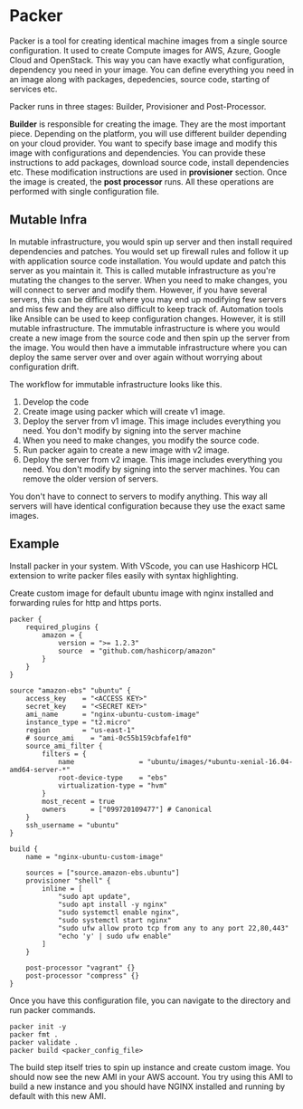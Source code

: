 # Packer

Packer is a tool for creating identical machine images from a single source configuration. It used to create Compute images for AWS, Azure, Google Cloud and OpenStack. This way you can have exactly what configuration, dependency you need in your image. You can define everything you need in an image along with packages, depedencies, source code, starting of services etc. 

Packer runs in three stages: Builder, Provisioner and Post-Processor.

**Builder** is responsible for creating the image. They are the most important piece. Depending on the platform, you will use different builder depending on your cloud provider. You want to specify base image and modify this image with configurations and dependencies. You can provide these instructions to add packages, download source code, install dependencies etc. These modification instructions are used in **provisioner** section. Once the image is created, the **post processor** runs. All these operations are performed with single configuration file.

## Mutable Infra

In mutable infrastructure, you would spin up server and then install required dependencies and patches. You would set up firewall rules and follow it up with application source code installation. You would update and patch this server as you maintain it. This is called mutable infrastructure as you're mutating the changes to the server. When you need to make changes, you will connect to server and modify them. However, if you have several servers, this can be difficult where you may end up modifying few servers and miss few and they are also difficult to keep track of. Automation tools like Ansible can be used to keep configuration changes. However, it is still mutable infrastructure. The immutable infrastructure is where you would create a new image from the source code and then spin up the server from the image. You would then have a immutable infrastructure where you can deploy the same server over and over again without worrying about configuration drift.

The workflow for immutable infrastructure looks like this.
1. Develop the code
2. Create image using packer which will create v1 image.
3. Deploy the server from v1 image. This image includes everything you need. You don't modify by signing into the server machine
4. When you need to make changes, you modify the source code.
5. Run packer again to create a new image with v2 image.
6. Deploy the server from v2 image. This image includes everything you need. You don't modify by signing into the server machines. You can remove the older version of servers.

You don't have to connect to servers to modify anything. This way all servers will have identical configuration because they use the exact same images.

## Example

Install packer in your system. With VScode, you can use Hashicorp HCL extension to write packer files easily with syntax highlighting.

Create custom image for default ubuntu image with nginx installed and forwarding rules for http and https ports.

```hcl
packer {
    required_plugins {
        amazon = {
            version = ">= 1.2.3"
            source  = "github.com/hashicorp/amazon"
        }
    }
}

source "amazon-ebs" "ubuntu" {
    access_key    = "<ACCESS KEY>"
    secret_key    = "<SECRET KEY>"
    ami_name      = "nginx-ubuntu-custom-image"
    instance_type = "t2.micro"
    region        = "us-east-1"
    # source_ami    = "ami-0c55b159cbfafe1f0"
    source_ami_filter {
        filters = {
            name                = "ubuntu/images/*ubuntu-xenial-16.04-amd64-server-*"
            root-device-type    = "ebs"
            virtualization-type = "hvm"
        }
        most_recent = true
        owners      = ["099720109477"] # Canonical
    }
    ssh_username = "ubuntu"
}

build {
    name = "nginx-ubuntu-custom-image"

    sources = ["source.amazon-ebs.ubuntu"]
    provisioner "shell" {
        inline = [
            "sudo apt update",
            "sudo apt install -y nginx"
            "sudo systemctl enable nginx",
            "sudo systemctl start nginx"
            "sudo ufw allow proto tcp from any to any port 22,80,443"
            "echo 'y' | sudo ufw enable"
        ]
    }

    post-processor "vagrant" {}
    post-processor "compress" {}
}
```

Once you have this configuration file, you can navigate to the directory and run packer commands.

```shell
packer init -y
packer fmt .
packer validate .
packer build <packer_config_file>
```

The build step itself tries to spin up instance and create custom image. You should now see the new AMI in your AWS account. You try using this AMI to build a new instance and you should have NGINX installed and running by default with this new AMI.